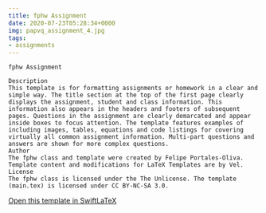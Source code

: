 ```yaml
---
title: fphw Assignment
date: 2020-07-23T05:28:34+0000
img: papvq_assignment_4.jpg
tags:
- assignments
---
```

```
fphw Assignment

Description
This template is for formatting assignments or homework in a clear and simple way. The title section at the top of the first page clearly displays the assignment, student and class information. This information also appears in the headers and footers of subsequent pages. Questions in the assignment are clearly demarcated and appear inside boxes to focus attention. The template features examples of including images, tables, equations and code listings for covering virtually all common assignment information. Multi-part questions and answers are shown for more complex questions.
Author
The fphw class and template were created by Felipe Portales-Oliva. Template content and modifications for LaTeX Templates are by Vel.
License
The fphw class is licensed under the The Unlicense. The template (main.tex) is licensed under CC BY-NC-SA 3.0.
```
[Open this template in SwiftLaTeX](https://www.swiftlatex.com/project.html?import=https://swiftlatex.github.io/LaTeXBoilerPlate/zips/ulynb_assignment_4.zip)
